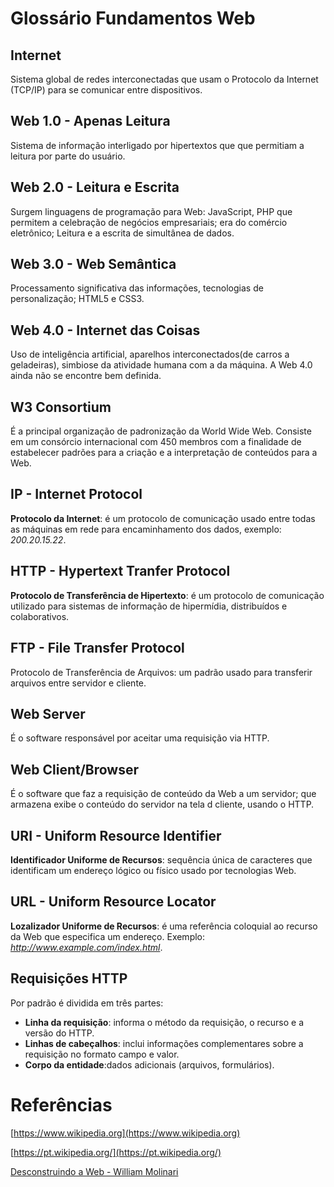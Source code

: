 # Glossário Fundamentos Web

## Internet
Sistema global de redes interconectadas que usam o Protocolo da Internet (TCP/IP) 
para se comunicar entre dispositivos.

## Web 1.0 - Apenas Leitura
Sistema de informação interligado por hipertextos que que permitiam a
leitura por parte do usuário.

## Web 2.0 - Leitura e Escrita
Surgem linguagens de programação para Web: JavaScript, PHP que
permitem a celebração de negócios empresariais; era do comércio eletrônico; 
Leitura e a escrita de simultânea de dados.

## Web 3.0 - Web Semântica
Processamento significativa das informações, tecnologias de personalização; HTML5 e CSS3.

## Web 4.0 - Internet das Coisas
Uso de inteligência artificial, aparelhos interconectados(de carros a geladeiras),
simbiose da atividade humana com a da máquina. A Web 4.0 ainda não se encontre bem definida.

## W3 Consortium 
É a principal organização de padronização da World Wide Web. Consiste em um consórcio
internacional com 450 membros com a finalidade de estabelecer padrões para a criação e a interpretação 
de conteúdos para a Web.

## IP - Internet Protocol
__Protocolo da Internet__: é um protocolo de comunicação usado entre todas as máquinas 
em rede para encaminhamento dos dados, exemplo: _200.20.15.22_.

## HTTP - Hypertext Tranfer Protocol
__Protocolo de Transferência de Hipertexto__: é um protocolo de comunicação utilizado para 
sistemas de informação de hipermídia, distribuídos e colaborativos.

## FTP - File Transfer Protocol
Protocolo de Transferência de Arquivos: um padrão usado para transferir arquivos entre 
servidor e cliente.

## Web Server 
É o software responsável por aceitar uma requisição via HTTP. 

## Web Client/Browser
É o software que faz a requisição de conteúdo da Web a um servidor; 
que armazena exibe o conteúdo do servidor na tela d cliente, usando o HTTP.

## URI - Uniform Resource Identifier
__Identificador Uniforme de Recursos__: sequência única de caracteres que identificam 
um endereço lógico ou físico usado por tecnologias Web.

## URL - Uniform Resource Locator
__Lozalizador Uniforme de Recursos__: é uma referência coloquial ao recurso da Web que
especifica um endereço. Exemplo: _http://www.example.com/index.html_. 

## Requisições HTTP
Por padrão é dividida em três partes:

- __Linha da requisição__: informa o método da requisição, o recurso e a versão do HTTP. 
- __Linhas de cabeçalhos__: inclui informações complementares sobre a requisição no formato campo e valor.
- __Corpo da entidade__:dados adicionais (arquivos, formulários).



# Referências
[https://www.wikipedia.org](https://www.wikipedia.org)

[https://pt.wikipedia.org/](https://pt.wikipedia.org/)

[Desconstruindo a Web - William Molinari](https://www.casadocodigo.com.br/products/livro-desconstruindo-web)
